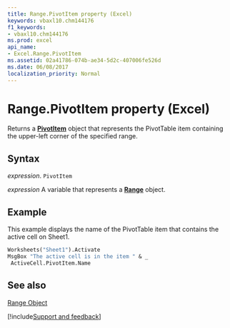 ```yaml
---
title: Range.PivotItem property (Excel)
keywords: vbaxl10.chm144176
f1_keywords:
- vbaxl10.chm144176
ms.prod: excel
api_name:
- Excel.Range.PivotItem
ms.assetid: 02a41786-074b-ae34-5d2c-407006fe526d
ms.date: 06/08/2017
localization_priority: Normal
---
```



# Range.PivotItem property (Excel)

Returns a  **[PivotItem](Excel.PivotItem.md)** object that represents the PivotTable item containing the upper-left corner of the specified range.


## Syntax

_expression_. `PivotItem`

_expression_ A variable that represents a **[Range](excel.range(object).md)** object.


## Example

This example displays the name of the PivotTable item that contains the active cell on Sheet1.


```vb
Worksheets("Sheet1").Activate 
MsgBox "The active cell is in the item " & _ 
 ActiveCell.PivotItem.Name
```


## See also


[Range Object](Excel.Range(object).md)

[!include[Support and feedback](~/includes/feedback-boilerplate.md)]